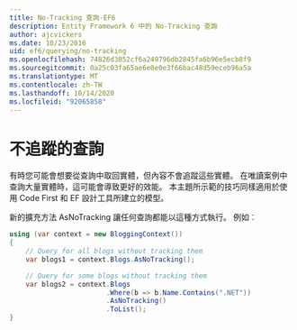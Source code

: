 ```yaml
---
title: No-Tracking 查詢-EF6
description: Entity Framework 6 中的 No-Tracking 查詢
author: ajcvickers
ms.date: 10/23/2016
uid: ef6/querying/no-tracking
ms.openlocfilehash: 74826d3052cf6a249796db2845fa6b96e5ecb8f9
ms.sourcegitcommit: 0a25c03fa65ae6e0e0e3f66bac48d59eceb96a5a
ms.translationtype: MT
ms.contentlocale: zh-TW
ms.lasthandoff: 10/14/2020
ms.locfileid: "92065858"
---
```

# <a name="no-tracking-queries"></a>不追蹤的查詢
有時您可能會想要從查詢中取回實體，但內容不會追蹤這些實體。 在唯讀案例中查詢大量實體時，這可能會導致更好的效能。 本主題所示範的技巧同樣適用於使用 Code First 和 EF 設計工具所建立的模型。  

新的擴充方法 AsNoTracking 讓任何查詢都能以這種方式執行。 例如︰  

``` csharp
using (var context = new BloggingContext())
{
    // Query for all blogs without tracking them
    var blogs1 = context.Blogs.AsNoTracking();

    // Query for some blogs without tracking them
    var blogs2 = context.Blogs
                        .Where(b => b.Name.Contains(".NET"))
                        .AsNoTracking()
                        .ToList();
}
```  
